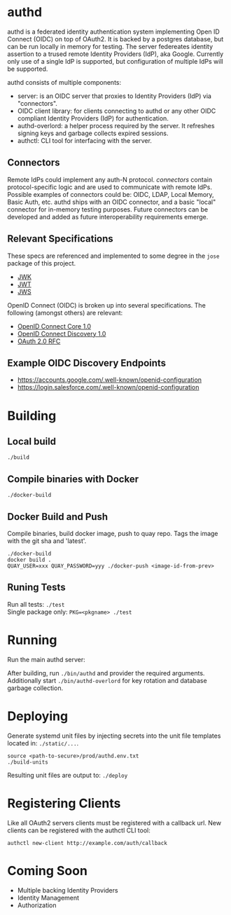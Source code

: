 authd
=====

authd is a federated identity authentication system implementing Open ID Connect (OIDC) on top of OAuth2.
It is backed by a postgres database, but can be run locally in memory for testing.
The server federeates identity assertion to a trused remote Identity Providers (IdP), aka Google.
Currently only use of a single IdP is supported, but configuration of multiple IdPs will be supported.

authd consists of multiple components:  
- server: is an OIDC server that proxies to Identity Providers (IdP) via "connectors".
- OIDC client library: for clients connecting to authd or any other OIDC compliant Identity Providers (IdP) for authentication.
- authd-overlord: a helper process required by the server. It refreshes signing keys and garbage collects expired sessions.
- authctl: CLI tool for interfacing with the server.

## Connectors

Remote IdPs could implement any auth-N protocol.
*connectors* contain protocol-specific logic and are used to communicate with remote IdPs.
Possible examples of connectors could be: OIDC, LDAP, Local Memory, Basic Auth, etc.
authd ships with an OIDC connector, and a basic "local" connector for in-memory testing purposes.
Future connectors can be developed and added as future interoperability requirements emerge.

## Relevant Specifications

These specs are referenced and implemented to some degree in the `jose` package of this project.

- [JWK](https://tools.ietf.org/html/draft-ietf-jose-json-web-key-36)
- [JWT](https://tools.ietf.org/html/draft-ietf-oauth-json-web-token-30)
- [JWS](https://tools.ietf.org/html/draft-jones-json-web-signature-04)

OpenID Connect (OIDC) is broken up into several specifications. The following (amongst others) are relevant:

- [OpenID Connect Core 1.0](https://openid.net/specs/openid-connect-core-1_0.html)
- [OpenID Connect Discovery 1.0](https://openid.net/specs/openid-connect-discovery-1_0.html)
- [OAuth 2.0 RFC](https://tools.ietf.org/html/rfc6749)

## Example OIDC Discovery Endpoints

- https://accounts.google.com/.well-known/openid-configuration
- https://login.salesforce.com/.well-known/openid-configuration

# Building

## Local build
`./build`

## Compile binaries with Docker
`./docker-build`

## Docker Build and Push
Compile binaries, build docker image, push to quay repo.
Tags the image with the git sha and 'latest'.

```
./docker-build
docker build .
QUAY_USER=xxx QUAY_PASSWORD=yyy ./docker-push <image-id-from-prev>
```

## Runing Tests

Run all tests: `./test`  
Single package only: `PKG=<pkgname> ./test`

# Running

Run the main authd server:

After building, run `./bin/authd` and provider the required arguments.
Additionally start `./bin/authd-overlord` for key rotation and database garbage collection.

# Deploying

Generate systemd unit files by injecting secrets into the unit file templates located in: `./static/...`.
```
source <path-to-secure>/prod/authd.env.txt
./build-units
```
Resulting unit files are output to: `./deploy`

# Registering Clients

Like all OAuth2 servers clients must be registered with a callback url.
New clients can be registered with the authctl CLI tool:
```
authctl new-client http://example.com/auth/callback
```

# Coming Soon

- Multiple backing Identity Providers
- Identity Management
- Authorization
